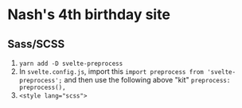 # Nash's 4th birthday site

## Sass/SCSS

1. `yarn add -D svelte-preprocess`
2. In `svelte.config.js`, import this `import preprocess from 'svelte-preprocess';` and then use the following above "kit" `preprocess: preprocess(),`
3. `<style lang="scss">`
